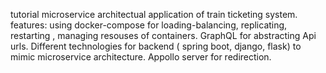 tutorial microservice architectual application of train ticketing system.
features:
  using docker-compose for loading-balancing, replicating, restarting , managing resouses of containers.
  GraphQL for abstracting Api urls. 
  Different technologies for backend ( spring boot, django, flask) to mimic microservice architecture.
  Appollo server for redirection.
